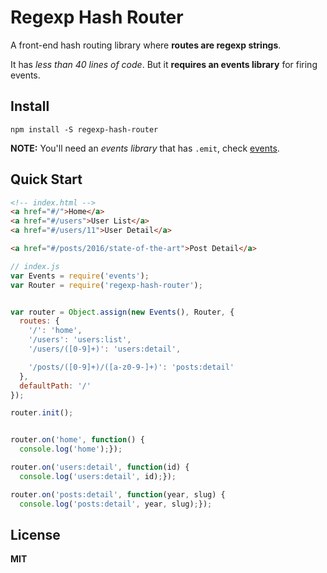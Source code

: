 # Regexp Hash Router

A front-end hash routing library where **routes are regexp strings**.

It has *less than 40 lines of code*. But it **requires an events library** for firing events.


## Install

```
npm install -S regexp-hash-router
```

**NOTE:** You'll need an *events library* that has `.emit`, check [events](https://www.npmjs.com/package/events).


## Quick Start

```html
<!-- index.html -->
<a href="#/">Home</a>
<a href="#/users">User List</a>
<a href="#/users/11">User Detail</a>

<a href="#/posts/2016/state-of-the-art">Post Detail</a>
```

```js
// index.js
var Events = require('events');
var Router = require('regexp-hash-router');


var router = Object.assign(new Events(), Router, {
  routes: {
    '/': 'home',
    '/users': 'users:list',
    '/users/([0-9]+)': 'users:detail',

    '/posts/([0-9]+)/([a-z0-9-]+)': 'posts:detail'
  },
  defaultPath: '/'
});

router.init();


router.on('home', function() {
  console.log('home');});

router.on('users:detail', function(id) {
  console.log('users:detail', id);});

router.on('posts:detail', function(year, slug) {
  console.log('posts:detail', year, slug);});
```


## License

**MIT**
